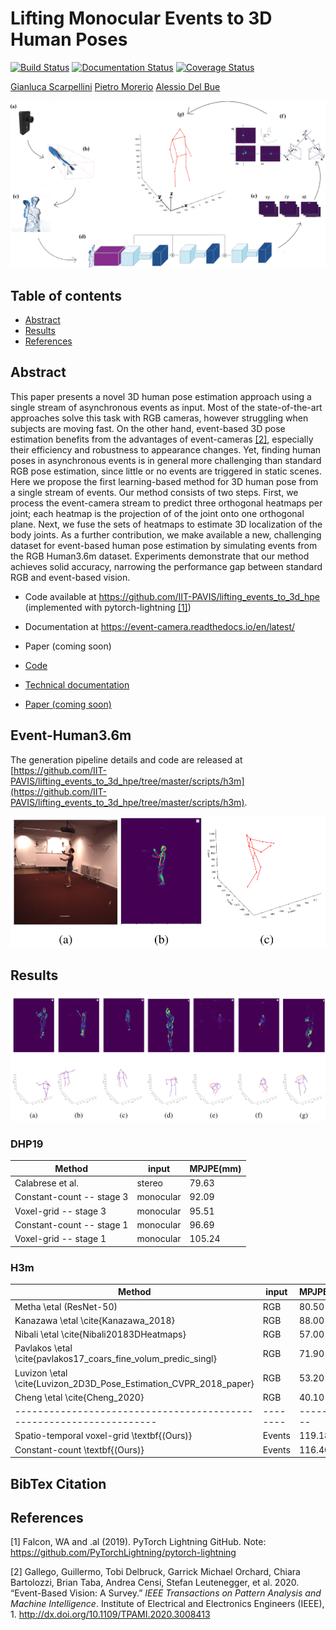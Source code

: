 # Lifting Monocular Events to 3D Human Poses
[![Build Status](https://travis-ci.com/gianscarpe/event-based-monocular-hpe.svg?branch=master)](https://travis-ci.com/gianscarpe/event-based-monocular-hpe)
[![Documentation
Status](https://readthedocs.org/projects/event-camera/badge/?version=latest)](https://event-camera.readthedocs.io/en/latest/?badge=latest)
[![Coverage Status](https://coveralls.io/repos/github/gianscarpe/event-based-monocular-hpe/badge.svg?branch=master)](https://coveralls.io/github/gianscarpe/event-based-monocular-hpe?branch=master)

[Gianluca Scarpellini](https://scarpellini.dev/) [Pietro Morerio](https://scholar.google.com/citations?user=lPV9rbkAAAAJ&hl=it&oi=ao) [Alessio Del Bue](https://scholar.google.com/citations?user=LUzvbGIAAAAJ&hl=it&oi=ao)

![Method](./resources/figures/abstr_mono.png)

## Table of contents
- [Abstract](#Abstract)
- [Results](#Results)
- [References](#References)

## Abstract

This paper presents a novel 3D human pose estimation approach using a single
stream of asynchronous events as input. Most of the state-of-the-art approaches
solve this task with RGB cameras, however struggling when subjects are moving
fast. On the other hand, event-based 3D pose estimation benefits from the
advantages of event-cameras [[2]](#2), especially their efficiency and robustness to
appearance changes. Yet, finding human poses in asynchronous events is in
general more challenging than standard RGB pose estimation, since little or no
events are triggered in static scenes. Here we propose the first learning-based
method for 3D human pose from a single stream of events. Our method consists of
two steps. First, we process the event-camera stream to predict three orthogonal
heatmaps per joint; each heatmap is the projection of of the joint onto one
orthogonal plane. Next, we fuse the sets of heatmaps to estimate 3D localization
of the body joints. As a further contribution, we make available a new,
challenging dataset for event-based human pose estimation by simulating events
from the RGB Human3.6m dataset. Experiments demonstrate that our method achieves
solid accuracy, narrowing the performance gap between standard RGB and
event-based vision. 

- Code available at https://github.com/IIT-PAVIS/lifting_events_to_3d_hpe
  (implemented with pytorch-lightning [[1]](#1))
- Documentation at https://event-camera.readthedocs.io/en/latest/
- Paper (coming soon)

- [Code](https://github.com/IIT-PAVIS/lifting_events_to_3d_hpe)
- [Technical documentation](https://event-camera.readthedocs.io/en/latest)
- [Paper (coming soon)]()

## Event-Human3.6m
The generation pipeline details and code are released at [https://github.com/IIT-PAVIS/lifting_events_to_3d_hpe/tree/master/scripts/h3m](https://github.com/IIT-PAVIS/lifting_events_to_3d_hpe/tree/master/scripts/h3m).

![Example of simulated events from Human3.6m](./resources/figures/h3m.png)


## Results
![Results](./resources/figures/results.png)

### DHP19

| Method                    | input     | MPJPE(mm) |
|---------------------------|-----------|-----------|
| Calabrese et al.          | stereo    |     79.63 |
| Constant-count -- stage 3 | monocular |     92.09 |
| Voxel-grid -- stage 3     | monocular |     95.51 |
| Constant-count -- stage 1 | monocular |     96.69 |
| Voxel-grid -- stage 1     | monocular |    105.24 |

### H3m
| Method                                                            | input  | MPJPE(mm) |
|-------------------------------------------------------------------|--------|-----------|
| Metha \etal (ResNet-50)                                           | RGB    |     80.50 |
| Kanazawa \etal  \cite{Kanazawa_2018}                              | RGB    |     88.00 |
| Nibali \etal \cite{Nibali20183DHeatmaps}                          | RGB    |     57.00 |
| Pavlakos \etal \cite{pavlakos17_coars_fine_volum_predic_singl}    | RGB    |     71.90 |
| Luvizon \etal \cite{Luvizon_2D3D_Pose_Estimation_CVPR_2018_paper} | RGB    |     53.20 |
| Cheng \etal \cite{Cheng_2020}                                     | RGB    |     40.10 |
|-------------------------------------------------------------------|--------|-----------|
| Spatio-temporal voxel-grid \textbf{(Ours)}                        | Events |    119.18 |
| Constant-count \textbf{(Ours)}                                    | Events |    116.40 |


## BibTex Citation

## References
<a id="1">[1]</a> Falcon, WA and .al (2019). PyTorch Lightning GitHub. Note:
https://github.com/PyTorchLightning/pytorch-lightning

<a id="2">[2]</a> Gallego, Guillermo, Tobi Delbruck, Garrick Michael Orchard, Chiara Bartolozzi, Brian Taba, Andrea Censi, Stefan Leutenegger, et al. 2020. “Event-Based Vision: A Survey.” _IEEE Transactions on Pattern Analysis and Machine Intelligence_. Institute of Electrical and Electronics Engineers (IEEE), 1. <http://dx.doi.org/10.1109/TPAMI.2020.3008413>
